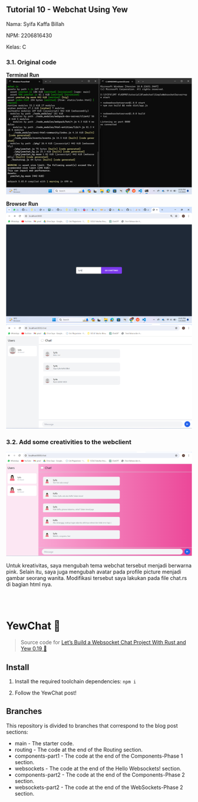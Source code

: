 ## Tutorial 10 - Webchat Using Yew
Nama: Syifa Kaffa Billah

NPM: 2206816430

Kelas: C


### 3.1. Original code
**Terminal Run**
![alt text](img/terminal-run.png)

**Browser Run**
![alt text](img/yewchat-dasboard.png)
![alt text](img/chat.png)


### 3.2. Add some creativities to the webclient
![alt text](img/creative-yew.png)

Untuk kreativitas, saya mengubah tema webchat tersebut menjadi berwarna pink. Selain itu, saya juga mengubah avatar pada profile picture menjadi gambar seorang wanita. Modifikasi tersebut saya lakukan pada file chat.rs di bagian html nya.

<br>
<br>

# YewChat 💬

> Source code for [Let’s Build a Websocket Chat Project With Rust and Yew 0.19 🦀](https://fsjohnny.medium.com/lets-build-a-websockets-project-with-rust-and-yew-0-19-60720367399f)

## Install

1. Install the required toolchain dependencies:
   ```npm i```

2. Follow the YewChat post!

## Branches

This repository is divided to branches that correspond to the blog post sections:

* main - The starter code.
* routing - The code at the end of the Routing section.
* components-part1 - The code at the end of the Components-Phase 1 section.
* websockets - The code at the end of the Hello Websockets! section.
* components-part2 - The code at the end of the Components-Phase 2 section.
* websockets-part2 - The code at the end of the WebSockets-Phase 2 section.
